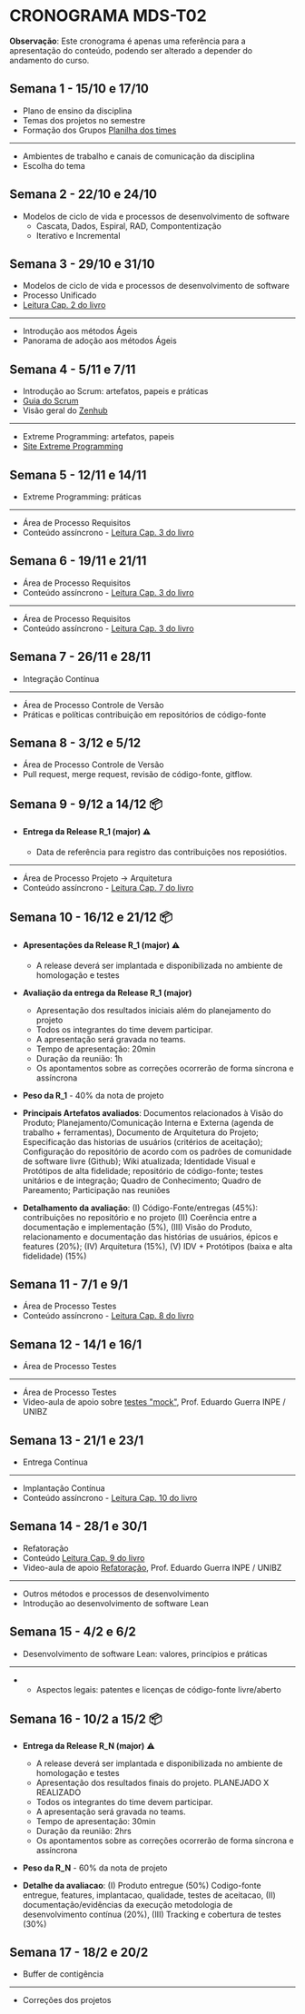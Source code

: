   # CRONOGRAMA MDS-T02
**Observação**: Este cronograma é apenas uma referência para a apresentação do conteúdo, podendo ser alterado a depender do andamento do curso.

## Semana 1 - 15/10 e 17/10
- Plano de ensino da disciplina
- Temas dos projetos no semestre
- Formação dos Grupos [Planilha dos times](https://docs.google.com/spreadsheets/d/1B8FKyeUPHdJ6d2jX9Yv5rGujVnDcCajFldMtYukC4j8/edit?gid=0#gid=0)
- --
- Ambientes de trabalho e canais de comunicação da disciplina
- Escolha do tema

## Semana 2 - 22/10 e 24/10
- Modelos de ciclo de vida e processos de desenvolvimento de software
  - Cascata, Dados, Espiral, RAD, Compontentização
  - Iterativo e Incremental
  

## Semana 3 - 29/10 e 31/10
- Modelos de ciclo de vida e processos de desenvolvimento de software
- Processo Unificado
- [Leitura Cap. 2 do livro](https://engsoftmoderna.info/cap2.html)
- --
- Introdução aos métodos Ágeis
- Panorama de adoção aos métodos Ágeis

## Semana 4 - 5/11 e 7/11
- Introdução ao Scrum: artefatos, papeis e práticas
- [Guia do Scrum](https://scrumguides.org/scrum-guide.html)
- Visão geral do [Zenhub](https://www.zenhub.com/)
- --
- Extreme Programming: artefatos, papeis
- [Site Extreme Programming](http://www.extremeprogramming.org/)

## Semana 5 -  12/11 e 14/11
- Extreme Programming: práticas
- --
- Área de Processo Requisitos
- Conteúdo assíncrono - [Leitura Cap. 3 do livro](https://engsoftmoderna.info/cap3.html)

## Semana 6 -  19/11 e 21/11
- Área de Processo Requisitos
- Conteúdo assíncrono - [Leitura Cap. 3 do livro](https://engsoftmoderna.info/cap3.html)
- --
- Área de Processo Requisitos
- Conteúdo assíncrono - [Leitura Cap. 3 do livro](https://engsoftmoderna.info/cap3.html)

## Semana 7 -  26/11 e 28/11
- Integração Contínua
- --
- Área de Processo Controle de Versão
- Práticas e políticas contribuição em repositórios de código-fonte

## Semana 8 -  3/12 e 5/12
- Área de Processo Controle de Versão
- Pull request, merge request, revisão de código-fonte, gitflow.

## Semana 9 - 9/12 a 14/12 📦

- #### **Entrega da Release R_1 (major)** ⚠️
    - Data de referência para registro das contribuições nos reposiótios.
- --
- Área de Processo Projeto -> Arquitetura
- Conteúdo assíncrono - [Leitura Cap. 7 do livro](https://engsoftmoderna.info/cap7.html)


## Semana 10 - 16/12 e 21/12  📦

- #### **Apresentações da Release R_1 (major)** ⚠️
  - A release deverá ser implantada e disponibilizada no ambiente de homologação e testes


- **Avaliação da entrega da Release R_1 (major)**
  - Apresentação dos resultados iniciais além do planejamento do projeto
  - Todos os integrantes do time devem participar.
  - A apresentação será gravada no teams.
  - Tempo de apresentação: 20min
  - Duração da reunião: 1h
  - Os apontamentos sobre as correções ocorrerão de forma síncrona e assíncrona

    
- **Peso da R_1** - 40% da nota de projeto


- **Principais Artefatos avaliados**: Documentos relacionados à Visão do Produto; Planejamento/Comunicação Interna e Externa (agenda de trabalho + ferramentas), Documento de Arquitetura do Projeto; Especificação das historias de usuários (critérios de aceitação); Configuração do repositório de acordo com os padrões de comunidade de software livre (Github); Wiki atualizada; Identidade Visual e Protótipos de alta fidelidade; repositório de código-fonte; testes unitários e de integração; Quadro de Conhecimento; Quadro de Pareamento; Participação nas reuniões


- **Detalhamento da avaliação**: (I) Código-Fonte/entregas (45%): contribuições no repositório e no projeto (II) Coerência entre a documentação e implementação (5%), (III) Visão do Produto, relacionamento e documentação das histórias de usuários, épicos e features (20%); (IV) Arquitetura (15%), (V) IDV + Protótipos (baixa e alta fidelidade) (15%)

## Semana 11 - 7/1 e 9/1
- Área de Processo Testes
- Conteúdo assíncrono - [Leitura Cap. 8 do livro](https://engsoftmoderna.info/cap8.html)

## Semana 12 - 14/1 e 16/1
- Área de Processo Testes
- --
- Área de Processo Testes
- Video-aula de apoio sobre [testes "mock"](https://www.youtube.com/watch?v=sJRnJcz6btA&list=PL-diSX68u5h9pxXM_P8_OeuBL7jLYQ_EB&index=9), Prof. Eduardo Guerra INPE / UNIBZ

## Semana 13 - 21/1 e 23/1
- Entrega Contínua
- --
- Implantação Contínua
- Conteúdo assíncrono - [Leitura Cap. 10 do livro](https://engsoftmoderna.info/cap10.html)

## Semana 14 - 28/1 e 30/1
- Refatoração
- Conteúdo [Leitura Cap. 9 do livro](https://engsoftmoderna.info/cap9.html)
- Video-aula de apoio [Refatoração](https://www.youtube.com/watch?v=3ouXTIgIyxw), Prof. Eduardo Guerra INPE / UNIBZ
- --
- Outros métodos e processos de desenvolvimento
- Introdução ao desenvolvimento de software Lean

## Semana 15 - 4/2 e 6/2
- Desenvolvimento de software Lean: valores, princípios e práticas
- --
- - Aspectos legais: patentes e licenças de código-fonte livre/aberto

## Semana 16 - 10/2 a 15/2 📦 
- **Entrega da Release R_N (major)** ⚠️
  - A release deverá ser implantada e disponibilizada no ambiente de homologação e testes
  - Apresentação dos resultados finais do projeto. PLANEJADO X REALIZADO 
  - Todos os integrantes do time devem participar.
  - A apresentação será gravada no teams.
  - Tempo de apresentação: 30min
  - Duração da reunião: 2hrs
  - Os apontamentos sobre as correções ocorrerão de forma síncrona e assíncrona
 
 
- **Peso da R_N** - 60% da nota de projeto


- **Detalhe da avaliacao**:  (I) Produto entregue (50%) Codigo-fonte entregue, features, implantacao, qualidade, testes de aceitacao, (II) documentação/evidências da execução metodologia de desenvolvimento contínua (20%), (III) Tracking e cobertura de testes (30%)

## Semana 17 - 18/2 e 20/2
- Buffer de contigência
- --
- Correções dos projetos
